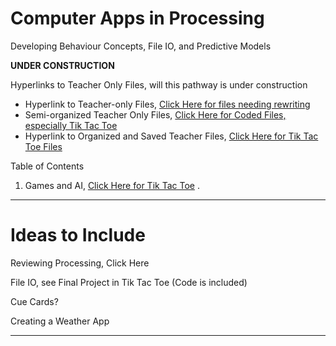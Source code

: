 # Computer Apps in Processing
Developing Behaviour Concepts, File IO, and Predictive Models

**UNDER CONSTRUCTION**

Hyperlinks to Teacher Only Files, will this pathway is under construction
- Hyperlink to Teacher-only Files, <a href="https://drive.google.com/drive/folders/1dypmTf5AUxQQN6Bg0gQNNVjeARoiilxm">Click Here for files needing rewriting</a>
- Semi-organized Teacher Only Files, <a href="https://github.com/QEHS-ProcessingJava/Games-and-AI-Ideas">Click Here for Coded Files, especially Tik Tac Toe</a>
- Hyperlink to Organized and Saved Teacher Files, <a href="https://drive.google.com/drive/folders/1Kf5HuP1Kj3-8jHm-9AkBLTGhKBOtYg6S">Click Here for Tik Tac Toe Files</a>

Table of Contents
1. Games and AI, <a href="https://github.com/MercersKitchen/CS20/tree/master/Computer%20Apps/Tik%20Tac%20Toe">Click Here for Tik Tac Toe</a>
.


---

# Ideas to Include




Reviewing Processing, <a herf="https://drive.google.com/drive/folders/1SlRPvA7aeSPPZgV9GouJFS1mHgakZvUn">Click Here</a>

File IO, see Final Project in Tik Tac Toe (Code is included)

Cue Cards?

Creating a Weather App

---
